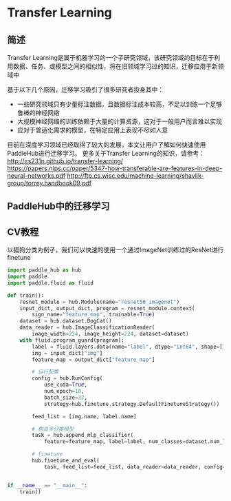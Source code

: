 # Transfer Learning
## 简述
Transfer Learning是属于机器学习的一个子研究领域，该研究领域的目标在于利用数据、任务、或模型之间的相似性，将在旧领域学习过的知识，迁移应用于新领域中

基于以下几个原因，迁移学习吸引了很多研究者投身其中：

* 一些研究领域只有少量标注数据，且数据标注成本较高，不足以训练一个足够鲁棒的神经网络
* 大规模神经网络的训练依赖于大量的计算资源，这对于一般用户而言难以实现
* 应对于普适化需求的模型，在特定应用上表现不尽如人意

目前在深度学习领域已经取得了较大的发展，本文让用户了解如何快速使用PaddleHub进行迁移学习。 更多关于Transfer Learning的知识，请参考：
http://cs231n.github.io/transfer-learning/
https://papers.nips.cc/paper/5347-how-transferable-are-features-in-deep-neural-networks.pdf
http://ftp.cs.wisc.edu/machine-learning/shavlik-group/torrey.handbook09.pdf
## PaddleHub中的迁移学习
## CV教程
以猫狗分类为例子，我们可以快速的使用一个通过ImageNet训练过的ResNet进行finetune
```python
import paddle_hub as hub
import paddle
import paddle.fluid as fluid

def train():
    resnet_module = hub.Module(name="resnet50_imagenet")
    input_dict, output_dict, program = resnet_module.context(
        sign_name="feature_map", trainable=True)
    dataset = hub.dataset.DogCat()
    data_reader = hub.ImageClassificationReader(
        image_width=224, image_height=224, dataset=dataset)
    with fluid.program_guard(program):
        label = fluid.layers.data(name="label", dtype="int64", shape=[1])
        img = input_dict["img"]
        feature_map = output_dict["feature_map"]

		# 运行配置
        config = hub.RunConfig(
            use_cuda=True,
            num_epoch=10,
            batch_size=32,
            strategy=hub.finetune.strategy.DefaultFinetuneStrategy())

        feed_list = [img.name, label.name]

		# 构造多分类模型
        task = hub.append_mlp_classifier(
            feature=feature_map, label=label, num_classes=dataset.num_labels)

        # finetune
        hub.finetune_and_eval(
            task, feed_list=feed_list, data_reader=data_reader, config=config)


if __name__ == "__main__":
    train()

```
